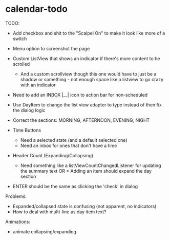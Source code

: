 
calendar-todo
=============


TODO:
  * Add checkbox and shit to the "Scalpel On" to make it look like more of a switch
  * Menu option to screenshot the page
  * Custom ListView that shows an indicator if there's more content to be scrolled
    * And a custom scrollview though this one would have to just be a shadow or something - not enough space like a listview to go crazy with an indicator
  * Need to add an INBOX |__| icon to action bar for non-scheduled
  * Use DayItem to change the list view adapter to type <DayItem> instead of <String> then fix the dialog logic
  * Correct the sections: MORNING, AFTERNOON, EVENING, NIGHT
  * Time Buttons
    * Need a selected state (and a default selected one)
    * Need an inbox for ones that don't have a time
  * Header Count (Expanding/Collapsing)
    * Need something like a listViewCountChangedListener for updating the summary text
    OR * Adding an item should expand the day section
    
  * ENTER should be the same as clicking the 'check' in dialog


Problems:
  * Expanded/collapsed state is confusing (not apparent, no indicators)
  * How to deal with multi-line as day item text?

Animations:
  * animate collapsing/expanding
  



